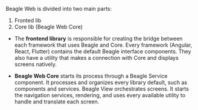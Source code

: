 Beagle Web is divided into two main parts:

1. Fronted lib
2. Core lib (Beagle Web Core)

* The **frontend library** is responsible for creating the bridge between each framework that uses Beagle and Core. Every framework (Angular, React, Flutter) contains the default Beagle interface components. They also have a utility that makes a connection with Core and displays screens natively. 

* **Beagle Web Core** starts its process through a Beagle Service component. It processes and organizes every library default, such as components and services.  Beagle View orchestrates screens. It starts the navigation services, rendering, and uses every available utility to handle and translate each screen.
